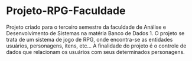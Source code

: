 # Projeto-RPG-Faculdade
Projeto criado para o terceiro semestre da faculdade de Análise e Desenvolvimento de Sistemas na matéria Banco de Dados 1. O projeto se trata de um sistema de jogo de RPG, onde encontra-se as entidades usuários, personagens, itens, etc... A finalidade do projeto é o controle de dados que relacionam os usuários com seus determinados personagens.
